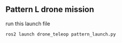 ## Pattern L drone mission
run this launch file
```sh
ros2 launch drone_teleop pattern_launch.py 
```
